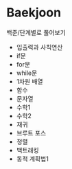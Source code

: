 # Baekjoon
백준/단계별로 풀어보기
* 입출력과 사칙연산
* if문
* for문
* while문
* 1차원 배열
* 함수
* 문자열
* 수학1
* 수학2
* 재귀
* 브루트 포스
* 정렬
* 백트래킹
* 동적 계획법1
